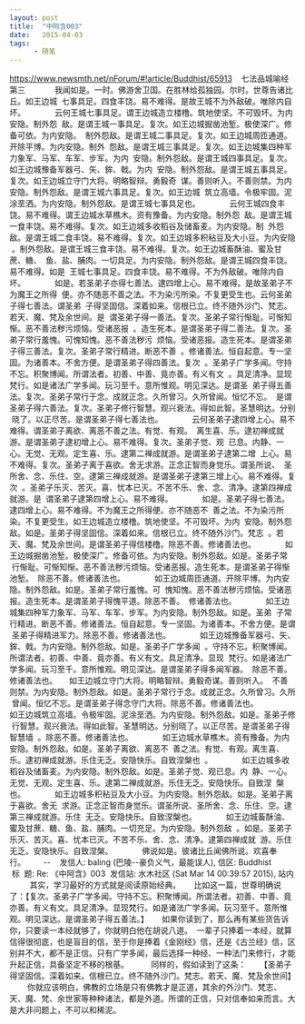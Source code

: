 ```yaml
---
layout: post
title:  "中阿含003"
date:   2015-04-03
tags:
      - 随笔
---
```



https://www.newsmth.net/nForum/#!article/Buddhist/65913
 
 七法品城喻经第三
   
 　　我闻如是。一时。佛游舍卫国。在胜林给孤独园。尔时。世尊告诸比丘。如王边城
 七事具足。四食丰饶。易不难得。是故王城不为外敌破。唯除内自坏。
   
 　　云何王城七事具足。谓王边城造立楼橹。筑地使坚。不可毁坏。为内安隐。制外怨
 敌。是谓王城一事具足。复次。如王边城掘凿池堑。极使深广。修备可依。为内安隐。
 制外怨敌。是谓王城二事具足。复次。如王边城周匝通道。开除平博。为内安隐。制外
 怨敌。是谓王城三事具足。复次。如王边城集四种军力象军、马军、车军、步军。为内
 安隐。制外怨敌。是谓王城四事具足。复次。如王边城豫备军器弓、矢、鉾、戟。为内
 安隐。制外怨敌。是谓王城五事具足。复次。如王边城立守门大将。明略智辩。勇毅奇
 谋。善则听入。不善则禁。为内安隐。制外怨敌。是谓王城六事具足。复次。如王边城
 筑立高墙。令极牢固。泥涂垩洒。为内安隐。制外怨敌。是谓王城七事具足也。
   
 　　云何王城四食丰饶。易不难得。谓王边城水草樵木。资有豫备。为内安隐。制外怨
 敌。是谓王城一食丰饶。易不难得。复次。如王边城多收稻谷及储畜麦。为内安隐。制
 外怨敌。是谓王城二食丰饶。易不难得。复次。如王边城多积秥豆及大小豆。为内安隐
 。制外怨敌。是谓王城三食丰饶。易不难得。复次。如王边城畜酥油、蜜及甘蔗、糖、
 鱼、盐、脯肉。一切具足。为内安隐。制外怨敌。是谓王城四食丰饶。易不难得。如是
 王城七事具足。四食丰饶。易不难得。不为外敌破。唯除内自坏。
   
 　　如是。若圣弟子亦得七善法。逮四增上心。易不难得。是故圣弟子不为魔王之所得
 便。亦不随恶不善之法。不为染污所染。不复更受生也。云何圣弟子得七善法。谓圣弟
 子得坚固信。深着如来。信根已立。终不随外沙门、梵志。若天、魔、梵及余世间。是
 谓圣弟子得一善法。复次。圣弟子常行惭耻。可惭知惭。恶不善法秽污烦恼。受诸恶报
 。造生死本。是谓圣弟子得二善法。复次。圣弟子常行羞愧。可愧知愧。恶不善法秽污
 烦恼。受诸恶报。造生死本。是谓圣弟子得三善法。复次。圣弟子常行精进。断恶不善
 。修诸善法。恒自起意。专一坚固。为诸善本。不舍方便。是谓圣弟子得四善法。复次
 。圣弟子广学多闻。守持不忘。积聚博闻。所谓法者。初善、中善、竟亦善。有义有文
 。具足清净。显现梵行。如是诸法广学多闻。玩习至千。意所惟观。明见深达。是谓圣
 弟子得五善法。复次。圣弟子常行于念。成就正念。久所曾习。久所曾闻。恒忆不忘。
 是谓圣弟子得六善法。复次。圣弟子修行智慧。观兴衰法。得如此智。圣慧明达。分别
 晓了。以正尽苦。是谓圣弟子得七善法也。
   
 　　云何圣弟子逮四增上心。易不难得。谓圣弟子离欲、离恶不善之法。有觉、有观。
 离生喜、乐。逮初禅成就游。是谓圣弟子逮初增上心。易不难得。复次。圣弟子觉、观
 已息。内静、一心。无觉、无观。定生喜、乐。逮第二禅成就游。是谓圣弟子逮第二增
 上心。易不难得。复次。圣弟子离于喜欲。舍无求游。正念正智而身觉乐。谓圣所说、
 圣所舍、念、乐住、空。逮第三禅成就游。是谓圣弟子逮第三增上心。易不难得。复次
 。圣弟子乐灭、苦灭。喜、忧本已灭。不苦不乐、舍、念、清净。逮第四禅成就游。是
 谓圣弟子逮第四增上心。易不难得。
   
 　　如是。圣弟子得七善法。逮四增上心。易不难得。不为魔王之所得便。亦不随恶不
 善之法。不为染污所染。不复更受生。如王边城造立楼橹。筑地使坚。不可毁坏。为内
 安隐。制外怨敌。如是。圣弟子得坚固信。深着如来。信根已立。终不随外沙门。梵志
 。若天、魔、梵及余世间。是谓圣弟子得信楼橹。除恶不善。修诸善法也。
   
 　　如王边城掘凿池堑。极使深广。修备可依。为内安隐。制外怨敌。如是。圣弟子常
 行惭耻。可惭知惭。恶不善法秽污烦恼。受诸恶报。造生死本。是谓圣弟子得惭池堑。
 除恶不善。修诸善法也。
   
 　　如王边城周匝通道。开除平博。为内安隐。制外怨敌。如是。圣弟子常行羞愧。可
 愧知愧。恶不善法秽污烦恼。受诸恶报。造生死本。是谓圣弟子得愧平道。除恶不善。
 修诸善法也。
   
 　　如王边城集四种军力象军、马军、车军、步军。为内安隐。制外怨敌。如是。圣弟
 子常行精进。断恶不善。修诸善法。恒自起意。专一坚固。为诸善本。不舍方便。是谓
 圣弟子得精进军力。除恶不善。修诸善法也。
   
 　　如王边城豫备军器弓、矢、鉾、戟。为内安隐。制外怨敌。如是。圣弟子广学多闻
 。守持不忘。积聚博闻。所谓法者。初善、中善、竟亦善。有义有文。具足清净。显现
 梵行。如是诸法广学多闻。玩习至千。意所惟观。明见深达。是谓圣弟子得多闻军器。
 除恶不善。修诸善法也。　　如王边城立守门大将。明略智辩。勇毅奇谋。善则听入。
 不善则禁。为内安隐。制外怨敌。如是。圣弟子常行于念。成就正念。久所曾习。久所
 曾闻。恒忆不忘。是谓圣弟子得念守门大将。除恶不善。修诸善法也。
   
   
 　　如王边城筑立高墙。令极牢固。泥涂垩洒。为内安隐。制外怨敌。如是。圣弟子修
 行智慧。观兴衰法。得如此智。圣慧明达。分别晓了。以正尽苦。是谓圣弟子得智慧墙
 。除恶不善。修诸善法也。
   
 　　如王边城水草樵木。资有豫备。为内安隐。制外怨敌。如是。圣弟子离欲、离恶不
 善之法。有觉、有观。离生喜、乐。逮初禅成就游。乐住无乏。安隐快乐。自致涅槃也
 。
   
 　　如王边城多收稻谷及储畜麦。为内安隐。制外怨敌。如是。圣弟子觉、观已息。内
 静、一心。无觉、无观。定生喜、乐。逮第二禅成就游。乐住无乏。安隐快乐。自致涅
 槃也。
   
 　　如王边城多积秥豆及大小豆。为内安隐。制外怨敌。如是。圣弟子离于喜欲。舍无
 求游。正念正智而身觉乐。谓圣所说、圣所舍、念、乐住、空。逮第三禅成就游。乐住
 无乏。安隐快乐。自致涅槃也。
   
 　　如王边城畜酥油、蜜及甘蔗、糖、鱼、盐、脯肉。一切充足。为内安隐。制外怨敌
 。如是。圣弟子乐灭、苦灭。喜、忧本已灭。不苦不乐、舍、念、清净。逮第四禅成就
 游。乐住无乏。安隐快乐。自致涅槃。
   
 　　佛说如是。彼诸比丘闻佛所说。欢喜奉行。  
   
 \--
 
 发信人: baling (巴陵\--豪负义气，最能误人), 信区: Buddhist
 标  题: Re: 《中阿含》003
 发信站: 水木社区 (Sat Mar 14 00:39:57 2015), 站内
   
   
 其实，学习最好的方式就是阅读原始经典。
   
 比如这一篇，世尊明确说了：【复次。圣弟子广学多闻。守持不忘。积聚博闻。所谓法者。初善、中善、竟亦善。有义有文。具足清净。显现梵行。如是诸法广学多闻。玩习至千。意所惟观。明见深达。是谓圣弟子得五善法。】
   
 如果你读到了，那么再有某些货告诉你，只要读一本经就够了，你就明白他在胡说八道。
 一辈子只捧着一本经，就算信得很彻底，也是盲目的信，至于你是捧着《金刚经》信，还是《古兰经》信，区别并不大，都不是正信。只有广学多闻，最后选择一种经、一种法门来修行，才能升起正信，具备坚定不移的根基。
 
  
    同样的，假如读到了这条：
   
 【圣弟子得坚固信。深着如来。信根已立。终不随外沙门。梵志。若天、魔、梵及余世间】
   
    你就应该明白，佛教的立场是只有佛教才是正道，其余的外沙门、梵志、天、魔、梵、余世家等种种诸法，都是外道。所谓的正信，只对信奉如来而言。大是大非问题上，不可以和稀泥。
  

